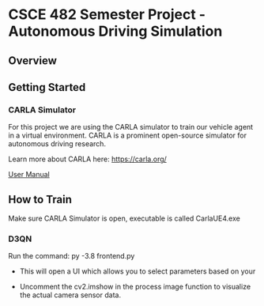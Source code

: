 # CSCE 482 Semester Project - Autonomous Driving Simulation

## Overview

## Getting Started

### CARLA Simulator
For this project we are using the CARLA simulator to train our vehicle agent in a virtual environment. CARLA is a prominent open-source simulator for autonomous driving research.

Learn more about CARLA here:
https://carla.org/

[User Manual](UserManual.pdf)


## How to Train

Make sure CARLA Simulator is open, executable is called CarlaUE4.exe

### D3QN
Run the command:
py -3.8 frontend.py
- This will open a UI which allows you to select parameters based on your   

- Uncomment the cv2.imshow in the process image function to visualize the actual camera sensor data.


